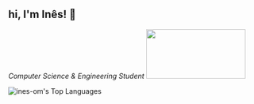 ## hi, I'm Inês! 🌷
*Computer Science & Engineering Student*
<img src="https://i.pinimg.com/originals/1d/a3/d4/1da3d47bcfe7793ee52cafc73b5c753a.gif" width="200" height="100">

![ines-om's Top Languages](https://github-readme-stats.vercel.app/api/top-langs/?username=ines-om&theme=omni&show_icons=true&hide_border=true&layout=compact)
